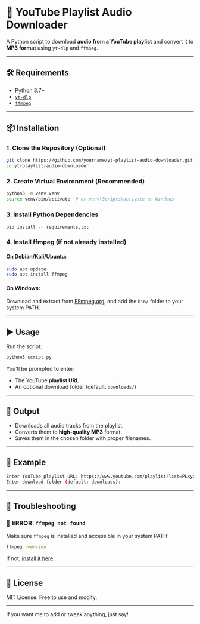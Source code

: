 # 🎵 YouTube Playlist Audio Downloader

A Python script to download **audio from a YouTube playlist** and convert it to **MP3 format** using `yt-dlp` and `ffmpeg`.

---

## 🛠 Requirements

* Python 3.7+
* [`yt-dlp`](https://github.com/yt-dlp/yt-dlp)
* [`ffmpeg`](https://ffmpeg.org/)

---

## 📦 Installation

### 1. Clone the Repository (Optional)

```bash
git clone https://github.com/yourname/yt-playlist-audio-downloader.git
cd yt-playlist-audio-downloader
```

### 2. Create Virtual Environment (Recommended)

```bash
python3 -m venv venv
source venv/bin/activate  # or venv\Scripts\activate on Windows
```

### 3. Install Python Dependencies

```bash
pip install -r requirements.txt
```

### 4. Install ffmpeg (if not already installed)

#### On Debian/Kali/Ubuntu:

```bash
sudo apt update
sudo apt install ffmpeg
```

#### On Windows:

Download and extract from [FFmpeg.org](https://ffmpeg.org/download.html), and add the `bin/` folder to your system PATH.

---

## ▶️ Usage

Run the script:

```bash
python3 script.py
```

You'll be prompted to enter:

* The YouTube **playlist URL**
* An optional download folder (default: `downloads/`)

---

## 📂 Output

* Downloads all audio tracks from the playlist.
* Converts them to **high-quality MP3** format.
* Saves them in the chosen folder with proper filenames.

---

## 🧪 Example

```bash
Enter YouTube playlist URL: https://www.youtube.com/playlist?list=PLxyz...
Enter download folder (default: downloads): 
```

---

## 🐞 Troubleshooting

### 🔴 ERROR: `ffmpeg not found`

Make sure `ffmpeg` is installed and accessible in your system PATH:

```bash
ffmpeg -version
```

If not, [install it here](https://ffmpeg.org/download.html).

---

## 📃 License

MIT License. Free to use and modify.

---

If you want me to add or tweak anything, just say!
